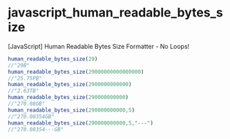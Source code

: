 # javascript_human_readable_bytes_size
[JavaScript] Human Readable Bytes Size Formatter - No Loops!
```javascript
human_readable_bytes_size(29)
//"29B"
human_readable_bytes_size(29000000000000000)
//"25.75PB"
human_readable_bytes_size(2900000000000)
//"2.63TB"
human_readable_bytes_size(290000000000)
//"270.08GB"
human_readable_bytes_size(290000000000,5)
//"270.08354GB"
human_readable_bytes_size(290000000000,5,"---")
//"270.08354---GB"
```
